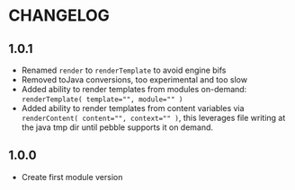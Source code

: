 CHANGELOG
=========

## 1.0.1
* Renamed `render` to `renderTemplate` to avoid engine bifs
* Removed toJava conversions, too experimental and too slow
* Added ability to render templates from modules on-demand: `renderTemplate( template="", module="" )`
* Added ability to render templates from content variables via `renderContent( content="", context="" )`, this leverages file writing at the java tmp dir until pebble supports it on demand.

## 1.0.0
* Create first module version